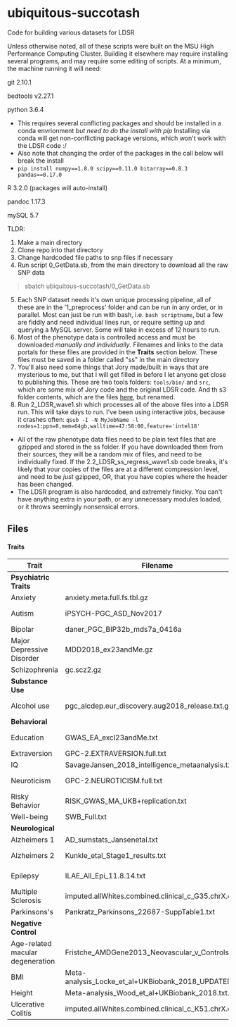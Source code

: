 # ubiquitous-succotash

Code for building various datasets for LDSR

Unless otherwise noted, all of these scripts were built on the MSU High Performance Computing Cluster. Building it elsewhere may require installing several programs, and may require some editing of scripts. At a minimum, the machine running it will need:

git 2.10.1

bedtools v2.27.1

python 3.6.4
- This requires several conflicting packages and should be installed in a conda envrionment *but need to do the install with pip* Installing via conda will get non-conflicting package versions, which won't work with the LDSR code :/ 
- Also note that changing the order of the packages in the call below will break the install
- `pip install numpy==1.8.0 scipy==0.11.0 bitarray==0.8.3 pandas==0.17.0`

R 3.2.0 (packages will auto-install)

pandoc 1.17.3

mySQL 5.7 

TLDR:

1. Make a main directory
2. Clone repo into that directory
3. Change hardcoded file paths to snp files if necessary
4. Run script 0_GetData.sb, from the main directory to download all the raw SNP data
> sbatch ubiquitous-succotash/0_GetData.sb
5. Each SNP dataset needs it's own unique processing pipeline, all of these are in the '1_preprocess' folder and can be run in any order, or in parallel. Most can just be run with bash, i.e. `bash scriptname`, but a few are fiddly and need individual lines run, or <sigh> require setting up and querying a MySQL server. Some will take in excess of 12 hours to run.
6. Most of the phenotype data is controlled access and must be downloaded *manually and individually*. Filenames and links to the data portals for these files are provided in the **Traits** section below. These files must be saved in a folder called "ss" in the main directory
7. You'll also need some things that Jory made/built in ways that are mysterious to me, but that I will get filled in before I let anyone get close to publishing this. These are two tools folders: `tools/bin/` and `src`, which are some mix of Jory code and the original LDSR code. And th s3 folder contents, which are the files [here](https://data.broadinstitute.org/alkesgroup/LDSCORE/1000G_Phase3_plinkfiles.tgz), but renamed.
8. Run 2_LDSR_wave1.sh which processes all of the above files into a LDSR run. This will take days to run. I've been using interactive jobs, because it crashes often: `qsub -I -N MyJobName -l nodes=1:ppn=8,mem=64gb,walltime=47:58:00,feature='intel18'`
  - All of the raw phenotype data files need to be plain text files that are gzipped and stored in the ss folder. If you have downloaded them from their sources, they will be a random mix of files, and need to be individually fixed. If the 2.2_LDSR_ss_regress_wave1.sb code breaks, it's likely that your copies of the files are at a different compression level, and need to be *just* gzipped, OR, that you have copies where the header has been changed. 
  - The LDSR program is also hardcoded, and extremely finicky. You can't have anything extra in your path, or any unnecessary modules loaded, or it throws seemingly nonsensical errors. 



## Files

#### Traits

| Trait | Filename |  N | Case | Control | Data Link | Reference |
|-------|----------|----|------|---------|------|-----------|
|**Psychiatric Traits**| | | | | | |
|Anxiety |anxiety.meta.full.fs.tbl.gz |18186 | - | - | | ANGST  - Otowa et al. 2016|
| Autism | iPSYCH-PGC_ASD_Nov2017  | 46351 | 18382 | 27969 |  https://www.med.unc.edu/pgc/results-and-downloads/asd/?choice=Autism+Spectrum+Disorder+%28ASD%29#  | https://doi.org/10.1186/s13229-017-0137-9 |
| Bipolar | daner_PGC_BIP32b_mds7a_0416a | 51710 | 20352 |	31358  | http://www.med.unc.edu/pgc/results-and-downloads  |    |   
| Major Depressive Disorder | MDD2018_ex23andMe.gz | 173005 | 59851 | 113154 | https://www.med.unc.edu/pgc/results-and-downloads/mdd/ | 
| Schizophrenia | gc.scz2.gz | 150064 | 36989 | 113075 | https://www.med.unc.edu/pgc/results-and-downloads/scz/ | https://doi.org/10.1038/nature13595 |
|**Substance Use** | | | | | | |
|Alcohol use | pgc_alcdep.eur_discovery.aug2018_release.txt.gz | 46568 | 11569 | 34999 | https://www.med.unc.edu/pgc/results-and-downloads/alcohol-dependence/ | http://dx.doi.org/10.1038/s41593-018-0275-1 |
|**Behavioral** | | | | | | |
| Education | GWAS_EA_excl23andMe.txt | 766345 |-|-| http://www.thessgac.org/data | https://doi.org/10.1038/s41588-018-0147-3 |
| Extraversion | GPC-2.EXTRAVERSION.full.txt | 63030 |  |   |  http://www.tweelingenregister.org/GPC/  |   |
|IQ | SavageJansen_2018_intelligence_metaanalysis.txt |269867 | | | | Savage et al., 2018|
| Neuroticism | GPC-2.NEUROTICISM.full.txt | 63661 | - | - | http://www.tweelingenregister.org/GPC/  | De Moor et al. (2015). JAMA Psychiatry|
|Risky Behavior | RISK_GWAS_MA_UKB+replication.txt | 466571 | - | - |   | Karlsson Linnér et al. (2019)|
|Well-being  |SWB_Full.txt  | 298420 | - | - |   | Okbay et al. (2016)|
|**Neurological** | | | | | | |
| Alzheimers 1| AD_sumstats_Jansenetal.txt | 381761 | | |  https://ctg.cncr.nl/software/summary_statistics  |                 *** Jansen et al 2018|
|Alzheimers 2| Kunkle_etal_Stage1_results.txt | 63926 | 21982 | 41944 | https://www.niagads.org/system/tdf/public_docs/Kunkle_etal_Stage1_results.txt?file=1&type=field_collection_item&id=121&force= | https://doi.org/10.1038/s41588-019-0358-2 |
| Epilepsy | ILAE_All_Epi_11.8.14.txt |  |  |   |  http://www.epigad.org/gwas_ilae2014/  | International League Against Epilepsy Consortium on Complex Epilepsies|
| Multiple Sclerosis | imputed.allWhites.combined.clinical_c_G35.chrX.csv.gz |  |  | | | G35 multiple sclerosis from the GeneAtlas UKBB|                       
| Parkinsons's | Pankratz_Parkinsons_22687-SuppTable1.txt |  | 857 | 867 |  | Pankratz et al. |
|**Negative Control**  | | | | | | |  
|Age-related macular degeneration |Fristche_AMDGene2013_Neovascular_v_Controls.txt | | 	2281 |	8285| https://grasp.nhlbi.nih.gov/downloads/ResultsOctober2016/Fritsche/Fristche_AMDGene2013_Neovascular_v_Controls.txt | Fristche et al. 2013|
|BMI| Meta-analysis_Locke_et_al+UKBiobank_2018_UPDATED.txt |  681275 | - | - | http://portals.broadinstitute.org/collaboration/giant/images/c/c8/Meta-analysis_Locke_et_al%2BUKBiobank_2018_UPDATED.txt.gz  |  Yengo et al. (2018) |
| Height | Meta-analysis_Wood_et_al+UKBiobank_2018.txt.gz |  693529 | - | - | http://cnsgenomics.com/data.html  |   Yengo et al. (2018)|
|Ulcerative Colitis | imputed.allWhites.combined.clinical_c_K51.chrX.csv.gz | 452264 | 3497 | 448767 | http://static.geneatlas.roslin.ed.ac.uk/gwas/allWhites/imputed/data.chromX/base/imputed.allWhites.combined.clinical_c_K51.chrX.csv.gz | K51 Ulcerative Colitis from the GeneAtlas UKBB |



